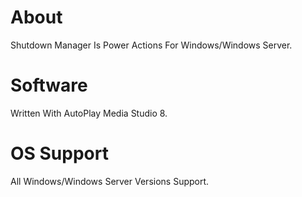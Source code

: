 # About
 Shutdown Manager Is Power Actions For Windows/Windows Server.
# Software
 Written With AutoPlay Media Studio 8.
# OS Support
 All Windows/Windows Server Versions Support.

